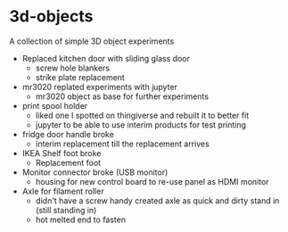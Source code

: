 # 3d-objects
A collection of simple 3D object experiments

- Replaced kitchen door with sliding glass door
    - screw hole blankers
    - strike plate replacement
- mr3020 replated experiments with jupyter
    - mr3020 object as base for further experiments
- print spool holder
    - liked one I spotted on thingiverse and rebuilt it to better fit
    - jupyter to be able to use interim products for test printing
- fridge door handle broke
    - interim replacement till the replacement arrives
- IKEA Shelf foot broke
    - Replacement foot
- Monitor connector broke (USB monitor)
    - housing for new control board to re-use panel as HDMI monitor
- Axle for filament roller
    - didn't have a screw handy created axle as quick and dirty stand in (still standing in)
    - hot melted end to fasten
